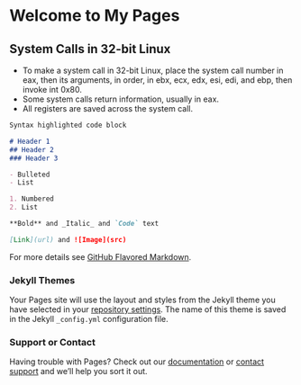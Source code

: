 # Welcome to My Pages

## System Calls in 32-bit Linux

- To make a system call in 32-bit Linux, place the system call number in eax, then its arguments, in order, in ebx, ecx, edx, esi, edi, and ebp, then invoke int 0x80.
- Some system calls return information, usually in eax.
- All registers are saved across the system call.

```markdown
Syntax highlighted code block

# Header 1
## Header 2
### Header 3

- Bulleted
- List

1. Numbered
2. List

**Bold** and _Italic_ and `Code` text

[Link](url) and ![Image](src)
```

For more details see [GitHub Flavored Markdown](https://guides.github.com/features/mastering-markdown/).

### Jekyll Themes

Your Pages site will use the layout and styles from the Jekyll theme you have selected in your [repository settings](https://github.com/jieming866/jieming866.github.io/settings/pages). The name of this theme is saved in the Jekyll `_config.yml` configuration file.

### Support or Contact

Having trouble with Pages? Check out our [documentation](https://docs.github.com/categories/github-pages-basics/) or [contact support](https://support.github.com/contact) and we’ll help you sort it out.

